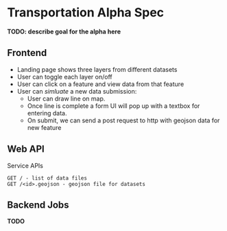 # Transportation Alpha Spec

**TODO: describe goal for the alpha here**

## Frontend

* Landing page shows three layers from different datasets
* User can toggle each layer on/off
* User can click on a feature and view data from that feature
* User can *simluate* a new data submission:
  * User can draw line on map. 
  * Once line is complete a form UI will pop up with a textbox for entering data.
  * On submit, we can send a post request to http with geojson data for new feature

## Web API

Service APIs

```
GET / - list of data files  
GET /<id>.geojson - geojson file for datasets
```

## Backend Jobs

**TODO**
